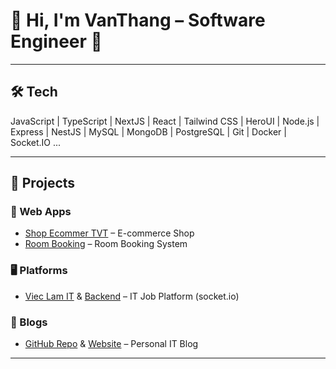# 👋 Hi, I'm VanThang – Software Engineer 🚀
---



## 🛠️ Tech

JavaScript | TypeScript | NextJS | React | Tailwind CSS | HeroUI | Node.js | Express | NestJS | MySQL | MongoDB | PostgreSQL | Git | Docker | Socket.IO ...



---



## 📂 Projects

### 🛒 Web Apps
- [Shop Ecommer TVT](https://github.com/thangtran1/Shop_Ecommer_TVT) – E-commerce Shop
- [Room Booking](https://github.com/thangtran1/RoomBooking) – Room Booking System

### 🖥️ Platforms
- [Viec Lam IT](https://github.com/thangtran1/Viec_Lam_IT_FE) & [Backend](https://github.com/thangtran1/Viec_Lam_IT_BE) – IT Job Platform (socket.io)

### 📝 Blogs
- [GitHub Repo](https://github.com/thangtran1/Blog_V0) & [Website](https://vanthang.io.vn) – Personal IT Blog

---
